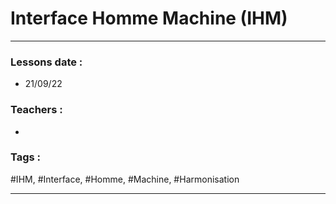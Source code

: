 # Interface Homme Machine (IHM)
---
### Lessons date :
- 21/09/22

### Teachers :
- 

### Tags :
#IHM, #Interface, #Homme, #Machine, #Harmonisation

---
